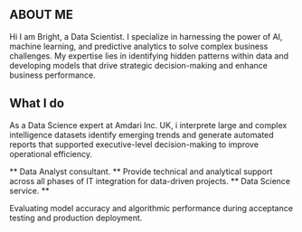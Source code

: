 ## ABOUT ME
Hi I am Bright, a Data Scientist. I specialize in harnessing the power of AI, machine learning, and predictive analytics to solve complex business challenges. My expertise lies in identifying hidden patterns within data and developing models that drive strategic decision-making and enhance business performance.

## What I do
As a Data Science expert at Amdari Inc. UK, i interprete large and complex intelligence datasets identify emerging trends and generate automated reports that supported executive-level decision-making to improve operational efficiency.

** Data Analyst consultant. **
Provide technical and analytical support across all phases of IT integration for data-driven projects.
** Data Science service. **
 
Evaluating model accuracy and algorithmic performance during acceptance testing and production deployment.
